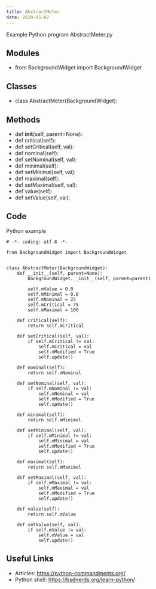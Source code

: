 ```yaml
---
title: AbstractMeter
date: 2020-05-07
---
```

Example Python program AbstractMeter.py

## Modules

* from BackgroundWidget import BackgroundWidget

## Classes

* class AbstractMeter(BackgroundWidget):

## Methods

* def __init__(self, parent=None):
* def critical(self):
* def setCritical(self, val):
* def nominal(self):
* def setNominal(self, val):
* def minimal(self):
* def setMinimal(self, val):
* def maximal(self):
* def setMaximal(self, val):
* def value(self):
* def setValue(self, val):

## Code

Python example

    # -*- coding: utf-8 -*-
    
    from BackgroundWidget import BackgroundWidget
    
    
    class AbstractMeter(BackgroundWidget):
        def __init__(self, parent=None):
            BackgroundWidget.__init__(self, parent=parent)
    
            self.mValue = 0.0
            self.mMinimal = 0.0
            self.mNominal = 25
            self.mCritical = 75
            self.mMaximal = 100
    
        def critical(self):
            return self.mCritical
    
        def setCritical(self, val):
            if self.mCritical != val:
                self.mCritical = val
                self.mModified = True
                self.update()
    
        def nominal(self):
            return self.mNominal
    
        def setNominal(self, val):
            if self.mNominal != val:
                self.mNominal = val
                self.mModified = True
                self.update()
    
        def minimal(self):
            return self.mMinimal
    
        def setMinimal(self, val):
            if self.mMinimal != val:
                self.mMinimal = val
                self.mModified = True
                self.update()
    
        def maximal(self):
            return self.mMaximal
    
        def setMaximal(self, val):
            if self.mMaximal != val:
                self.mMaximal = val
                self.mModified = True
                self.update()
    
        def value(self):
            return self.mValue
    
        def setValue(self, val):
            if self.mValue != val:
                self.mValue = val
                self.update()
    

## Useful Links

- Articles: https://python-commandments.org/
- Python shell: https://bsdnerds.org/learn-python/
